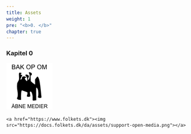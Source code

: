 ```yaml
---
title: Assets
weight: 1
pre: "<b>0. </b>"
chapter: true
---
```


### Kapitel 0


![](./support-open-media.png)



```
<a href="https://www.folkets.dk"><img src="https://docs.folkets.dk/da/assets/support-open-media.png"></a>
```
